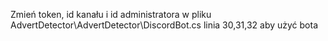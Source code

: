 Zmień token, id kanału i id administratora w pliku AdvertDetector\AdvertDetector\DiscordBot.cs linia 30,31,32 aby użyć bota
